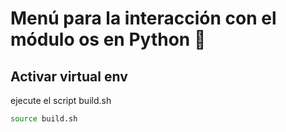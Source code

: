 # Menú para la interacción con el módulo os en Python 🐍

## Activar virtual env

ejecute el script build.sh

```bash
source build.sh
```